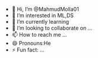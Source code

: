 - 👋 Hi, I’m @MahmudMolla01
- 👀 I’m interested in ML,DS
- 🌱 I’m currently learning 
- 💞️ I’m looking to collaborate on ...
- 📫 How to reach me ...
- 😄 Pronouns:He
- ⚡ Fun fact: ...

<!---
MahmudMolla01/MahmudMolla01 is a ✨ special ✨ repository because its `README.md` (this file) appears on your GitHub profile.
You can click the Preview link to take a look at your changes.
--->
